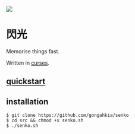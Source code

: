 ![](https://img.shields.io/badge/senko_1.0-passing-green)

# 閃光

Memorise things fast.

Written in [curses](https://docs.python.org/3/howto/curses.html). 

## [quickstart](doc/quickstart.md)

## installation

```console
$ git clone https://github.com/gongahkia/senko
$ cd src && chmod +x senko.sh
$ ./senko.sh
```
